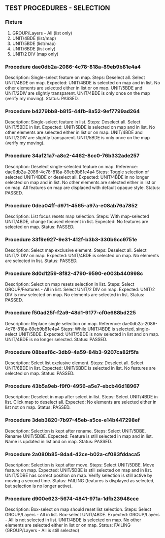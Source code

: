 ## TEST PROCEDURES - SELECTION

### Fixture
1. GROUP/Layers - All (list only)
2. UNIT/4BDE (list/map)
3. UNIT/5BDE (list/map)
4. UNIT/6BDE (list only)
5. UNIT/2 DIV (map only)

### Procedure dae0db2a-2086-4c78-818a-89eb9b81e4a4
Description: Single-select feature on map.
Steps: Deselect all. Select UNIT/4BDE on map.
Expected: UNIT/4BDE is selected on map and in list.
  No other elements are selected either in list or on map.
  UNIT/5BDE and UNIT/2DIV are slightly transparent.
  UNIT/4BDE is only once on the map (verify my moving).
Status: PASSED.

### Procedure b4279bb8-b815-44fb-8a52-9ef7799ad264
Description: Single-select feature in list.
Steps: Deselect all. Select UNIT/5BDE in list.
Expected: UNIT/5BDE is selected on map and in list.
  No other elements are selected either in list or on map.
  UNIT/4BDE and UNIT/2DIV are slightly transparent.
  UNIT/5BDE is only once on the map (verify my moving).

### Procedure 34af21a7-a8c2-4462-8cc0-76b332ade257
Description: Deselect single-selected feature on map.
Reference: dae0db2a-2086-4c78-818a-89eb9b81e4a4
Steps: Toggle selection of selected UNIT/4BDE or deselect all.
Expected: UNIT/4BDE in no longer selected on map and in list.
  No other elements are selected either in list or on map.
  All features on map are displaced with default opaque style.
Status: PASSED.

### Procedure 0dea04ff-d971-4565-a97a-e08ab76a7852
Description: List focus resets map selection.
Steps: With map-selected UNIT/4BDE, change focused element in list.
Expected: No features are selected on map.
Status: PASSED.

### Procedure 33f9e927-9e31-412f-b3b3-330b6cc9751e
Description: Select map exclusive element.
Steps: Deselect all. Select UNIT/2 DIV on map.
Expected: UNIT/4BDE is selected on map.
  No elements are selected in list.
Status: PASSED.

### Procedure 8d0d1259-8f82-4790-9590-e003b440998c
Description: Select on map resets selection in list.
Steps: Select GROUP/Features - All in list. Select UNIT/2 DIV on map.
Expected: UNIT/2 DIV is now selected on map.
  No elements are selected in list.
Status: PASSED.

### Procedure f50ad25f-f2a9-48d1-9177-cf0e688bd225
Description: Replace single selection on map.
Reference: dae0db2a-2086-4c78-818a-89eb9b81e4a4
Steps: While UNIT/4BDE is selected, single-select UNIT/5BDE.
Expected: UNIT/5BDE is now selected in list and on map.
  UNIT/4BDE is no longer selected.
Status: PASSED.

### Procedure 08baaf6c-3db9-4a59-84b3-9207ca82f5fa
Description: Select list exclusive element.
Steps: Deselect all. Select UNIT/6BDE in list.
Expected: UNIT/6BDE is selected in list.
  No features are selected on map.
Status: PASSED.

### Procedure 43b5a9eb-f9f0-4956-a5e7-ebcb46d18967
Description: Deselect in map after select in list.
Steps: Select UNIT/4BDE in list. Click map to deselect all.
Expected: No elements are selected either in list not on map.
Status: PASSED.

### Procedure 3deb3820-7b97-45eb-a5ce-e14b447298ef
Description: Selection is kept after rename.
Steps: Select UNIT/5DBE. Rename UNIT/5DBE.
Expected: Feature is still selected in map and in list.
  Name is updated in list and on map.
Status: PASSED.

### Procedure 2a080b85-8da4-42ce-b02a-cf083fddaca5
Description: Selection is kept after move.
Steps: Select UNIT/5DBE. Move feature on map.
Expected: UNIT/5DBE is still selected on map and in list.
  UNIT/5DBE has correct position on map.
  Verify selection is still active by moving a second time.
Status: FAILING (features is displayed as selected, but selection is no longer active).

### Procedure d900e623-5674-4841-971a-1dfb23948cce
Description: Box-select on map should reset list selection.
Steps: Select GROUP/Layers - All in list. Box-select UNIT/4BDE.
Expected: GROUP/Layers - All is not selected in list.
  UNIT/4BDE is selected on map.
  No other elements are selected either in list or on map.
Status: FAILING (GROUP/Layers - All is still selected)

